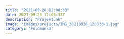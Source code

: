 ```yaml
---
title: "2021-09-28 12:08:33"
date: 2021-09-28 12:08:33Z
description: "Projektünk"
image: "images/projects/IMG_20210928_120833-1.jpg"
category: "Földmunka"
---
```

